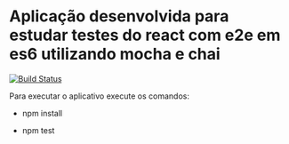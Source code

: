 # Aplicação desenvolvida para estudar testes do react com e2e em es6 utilizando mocha e chai

[![Build Status](https://travis-ci.org/emirdeliz/react-es6-e2e-mocha-boilerplate.svg?branch=master)](https://travis-ci.org/emirdeliz/react-es6-e2e-mocha-boilerplate)

Para executar o aplicativo execute os comandos:

* npm install

* npm test
